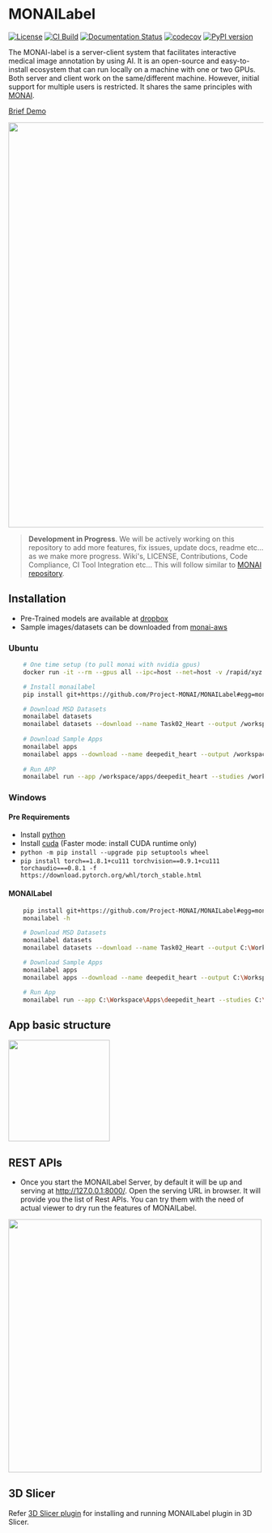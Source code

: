 # MONAILabel

[![License](https://img.shields.io/badge/license-Apache%202.0-green.svg)](https://opensource.org/licenses/Apache-2.0)
[![CI Build](https://github.com/Project-MONAI/MONAILabel/workflows/build/badge.svg?branch=main)](https://github.com/Project-MONAI/MONAILabel/commits/main)
[![Documentation Status](https://readthedocs.org/projects/monai/badge/?version=latest)](https://docs.monai.io/en/latest/?badge=latest)
[![codecov](https://codecov.io/gh/Project-MONAI/MONAILabel/branch/main/graph/badge.svg)](https://codecov.io/gh/Project-MONAI/MONAILabel)
[![PyPI version](https://badge.fury.io/py/monailabel.svg)](https://badge.fury.io/py/monailabel)

The MONAI-label is a server-client system that facilitates interactive medical image annotation by using AI. It is an
open-source and easy-to-install ecosystem that can run locally on a machine with one or two GPUs. Both server and client
work on the same/different machine. However, initial support for multiple users is restricted. It shares the same
principles with [MONAI](https://github.com/Project-MONAI).

[Brief Demo](https://www.youtube.com/watch?v=vFirnscuOVI)

<img src="https://user-images.githubusercontent.com/7339051/120266996-fa98c480-c29a-11eb-93a3-36d50d791073.png" width="800"/>

> **Development in Progress**.
> We will be actively working on this repository to add more features, fix issues, update docs, readme etc...
> as we make more progress. Wiki's, LICENSE, Contributions, Code Compliance, CI Tool Integration etc... This will follow similar to [MONAI repository](https://github.com/Project-MONAI).

## Installation

- Pre-Trained models are available
  at [dropbox](https://www.dropbox.com/sh/gcobuwui5v2r8f5/AAAaJ3uFajwo4NRnQ0BqU46Ma?dl=0)
- Sample images/datasets can be downloaded
  from [monai-aws](https://github.com/Project-MONAI/MONAI/blob/master/monai/apps/datasets.py#L213-L224)

### Ubuntu

```bash
    # One time setup (to pull monai with nvidia gpus)
    docker run -it --rm --gpus all --ipc=host --net=host -v /rapid/xyz:/workspace/ projectmonai/monai:0.5.2

    # Install monailabel 
    pip install git+https://github.com/Project-MONAI/MONAILabel#egg=monailabel

    # Download MSD Datasets
    monailabel datasets
    monailabel datasets --download --name Task02_Heart --output /workspace/datasets/
    
    # Download Sample Apps
    monailabel apps
    monailabel apps --download --name deepedit_heart --output /workspace/apps/
    
    # Run APP
    monailabel run --app /workspace/apps/deepedit_heart --studies /workspace/datasets/Task02_Heart/imagesTr
```

### Windows

#### Pre Requirements

- Install [python](https://www.python.org/downloads/)
- Install [cuda](https://developer.nvidia.com/cuda-downloads) (Faster mode: install CUDA runtime only)
- `python -m pip install --upgrade pip setuptools wheel`
- `pip install torch==1.8.1+cu111 torchvision==0.9.1+cu111 torchaudio===0.8.1 -f https://download.pytorch.org/whl/torch_stable.html`

#### MONAILabel

```bash
    pip install git+https://github.com/Project-MONAI/MONAILabel#egg=monailabel
    monailabel -h

    # Download MSD Datasets
    monailabel datasets
    monailabel datasets --download --name Task02_Heart --output C:\Workspace\Datasets

    # Download Sample Apps
    monailabel apps
    monailabel apps --download --name deepedit_heart --output C:\Workspace\Apps

    # Run App
    monailabel run --app C:\Workspace\Apps\deepedit_heart --studies C:\Workspace\Datasets\Task02_Heart\imagesTr
```

## App basic structure

<img src="https://user-images.githubusercontent.com/7339051/120267190-61b67900-c29b-11eb-8eaf-9c2bfa74f837.png" width="200"/>

## REST APIs

- Once you start the MONAILabel Server, by default it will be up and serving at http://127.0.0.1:8000/. Open the serving
  URL in browser. It will provide you the list of Rest APIs. You can try them with the need of actual viewer to dry run
  the features of MONAILabel.

<img src="https://user-images.githubusercontent.com/7339051/120266924-cd4c1680-c29a-11eb-884e-a60975981df9.png" width="500"/>

## 3D Slicer

Refer [3D Slicer plugin](plugins/slicer/README.md) for installing and running MONAILabel plugin in 3D Slicer.
